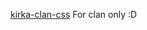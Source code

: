 [kirka-clan-css](https://poopooumgoodttv.github.io/Reverie-clan-Manager/kirka/themes/old/kirka.theme.css)
For clan only :D
